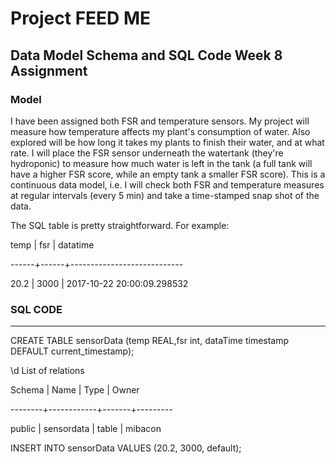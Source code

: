 # Project FEED ME
Data Model Schema and SQL Code
Week 8 Assignment
-----------------

### Model
I have been assigned both FSR and temperature sensors. My project will measure how temperature affects my plant's consumption of water. 
Also explored will be how long it takes my plants to finish their water, and at what rate. 
I will place the FSR sensor underneath the watertank (they're hydroponic) to measure how much water is left in the tank (a full tank will have a higher FSR score, while an empty tank a smaller FSR score).
This is a continuous data model, i.e. I will check both FSR and temperature measures at regular intervals (every 5 min) and take a time-stamped snap shot of the data.

The SQL table is pretty straightforward. For example:

 temp | fsr  |          datatime          
 
------+------+----------------------------

 20.2 | 3000 | 2017-10-22 20:00:09.298532
 
 
### SQL CODE
-----
CREATE TABLE sensorData (temp REAL,fsr int, dataTime timestamp DEFAULT current_timestamp);

\d
           List of relations
           
 Schema |    Name    | Type  |  Owner  
 
--------+------------+-------+---------

 public | sensordata | table | mibacon
 
 INSERT INTO sensorData VALUES (20.2, 3000, default);
 
 